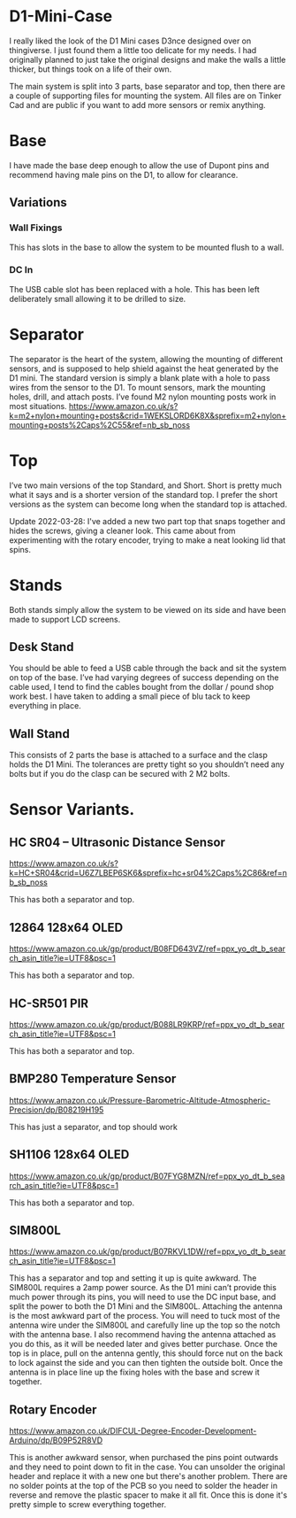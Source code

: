 # D1-Mini-Case

I really liked the look of the D1 Mini cases D3nce designed over on thingiverse.  I just found them a little too delicate for my needs.  I had originally planned to just take the original designs and make the walls a little thicker, but things took on a life of their own.

The main system is split into 3 parts, base separator and top, then there are a couple of supporting files for mounting the system.  All files are on Tinker Cad and are public if you want to add more sensors or remix anything.

# Base
I have made the base deep enough to allow the use of Dupont pins and recommend having male pins on the D1, to allow for clearance.  

## Variations
### Wall Fixings
This has slots in the base to allow the system to be mounted flush to a wall.

### DC In
The USB cable slot has been replaced with a hole.  This has been left deliberately small allowing it to be drilled to size.

# Separator
The separator is the heart of the system, allowing the mounting of different sensors, and is supposed to help shield against the heat generated by the D1 mini.  The standard version is simply a blank plate with a hole to pass wires from the sensor to the D1.   To mount sensors, mark the mounting holes, drill, and attach posts.  I’ve found M2 nylon mounting posts work in most situations.
https://www.amazon.co.uk/s?k=m2+nylon+mounting+posts&crid=1WEKSLORD6K8X&sprefix=m2+nylon+mounting+posts%2Caps%2C55&ref=nb_sb_noss

# Top
I’ve two main versions of the top Standard, and Short.  Short is pretty much what it says and is a shorter version of the standard top.  I prefer the short versions as the system can become long when the standard top is attached.

Update 2022-03-28: I've added a new two part top that snaps together and hides the screws, giving a cleaner look. This came about from experimenting with the rotary encoder, trying to make a neat looking lid that spins.

# Stands
Both stands simply allow the system to be viewed on its side and have been made to support LCD screens.

## Desk Stand
You should be able to feed a USB cable through the back and sit the system on top of the base.  I’ve had varying degrees of success depending on the cable used, I tend to find the cables bought from the dollar / pound shop work best.  I have taken to adding a small piece of blu tack to keep everything in place.

## Wall Stand
This consists of 2 parts the base is attached to a surface and the clasp holds the D1 Mini.  The tolerances are pretty tight so you shouldn’t need any bolts but if you do the clasp can be secured with 2 M2 bolts.

# Sensor Variants.

## HC SR04 – Ultrasonic Distance Sensor
https://www.amazon.co.uk/s?k=HC+SR04&crid=U6Z7LBEP6SK6&sprefix=hc+sr04%2Caps%2C86&ref=nb_sb_noss

This has both a separator and top.

## 12864 128x64 OLED
https://www.amazon.co.uk/gp/product/B08FD643VZ/ref=ppx_yo_dt_b_search_asin_title?ie=UTF8&psc=1

This has both a separator and top.

## HC-SR501 PIR
https://www.amazon.co.uk/gp/product/B088LR9KRP/ref=ppx_yo_dt_b_search_asin_title?ie=UTF8&psc=1

This has both a separator and top.

## BMP280 Temperature Sensor
https://www.amazon.co.uk/Pressure-Barometric-Altitude-Atmospheric-Precision/dp/B08219H195

This has just a separator, and top should work

## SH1106 128x64 OLED
https://www.amazon.co.uk/gp/product/B07FYG8MZN/ref=ppx_yo_dt_b_search_asin_title?ie=UTF8&psc=1

This has both a separator and top.

## SIM800L
https://www.amazon.co.uk/gp/product/B07RKVL1DW/ref=ppx_yo_dt_b_search_asin_title?ie=UTF8&psc=1

This has a separator and top and setting it up is quite awkward.  The SIM800L requires a 2amp power source.  As the D1 mini can’t provide this much power through its pins, you will need to use the DC input base, and split the power to both the D1 Mini and the SIM800L.  Attaching the antenna is the most awkward part of the process.  You will need to tuck most of the antenna wire under the SIM800L and carefully line up the top so the notch with the antenna base.  I also recommend having the antenna attached as you do this, as it will be needed later and gives better purchase.  Once the top is in place, pull on the antenna gently, this should force nut on the back to lock against the side and you can then tighten the outside bolt.  Once the antenna is in place line up the fixing holes with the base and screw it together.

## Rotary Encoder
https://www.amazon.co.uk/DIFCUL-Degree-Encoder-Development-Arduino/dp/B09P52R8VD

This is another awkward sensor, when purchased the pins point outwards and they need to point down to fit in the case. You can unsolder the original header and replace it with a new one but there's another problem. There are no solder points at the top of the PCB so you need to solder the header in reverse and remove the plastic spacer to make it all fit. Once this is done it's pretty simple to screw everything together.

